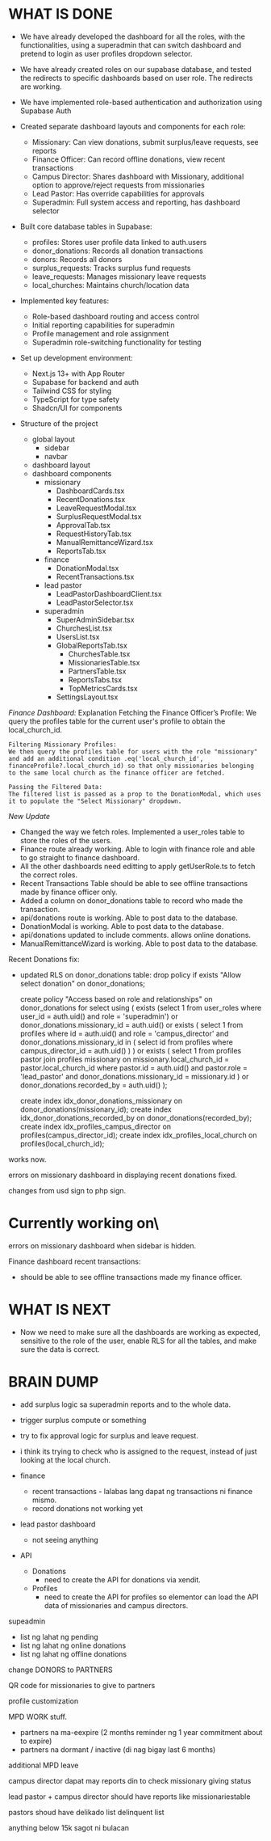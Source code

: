 

# **WHAT IS DONE**
- We have already developed the dashboard for all the roles, with the functionalities, using a superadmin that can switch dashboard and pretend to login as user profiles dropdown selector. 
- We have already created roles on our supabase database, and tested the redirects to specific dashboards based on user role. The redirects are working.
- We have implemented role-based authentication and authorization using Supabase Auth
- Created separate dashboard layouts and components for each role:
  - Missionary: Can view donations, submit surplus/leave requests, see reports
  - Finance Officer: Can record offline donations, view recent transactions
  - Campus Director: Shares dashboard with Missionary, additional option to approve/reject requests from missionaries
  - Lead Pastor: Has override capabilities for approvals
  - Superadmin: Full system access and reporting, has dashboard selector

- Built core database tables in Supabase:
  - profiles: Stores user profile data linked to auth.users
  - donor_donations: Records all donation transactions
  - donors: Records all donors
  - surplus_requests: Tracks surplus fund requests
  - leave_requests: Manages missionary leave requests
  - local_churches: Maintains church/location data

- Implemented key features:
  - Role-based dashboard routing and access control
  - Initial reporting capabilities for superadmin
  - Profile management and role assignment
  - Superadmin role-switching functionality for testing

- Set up development environment:
  - Next.js 13+ with App Router
  - Supabase for backend and auth
  - Tailwind CSS for styling
  - TypeScript for type safety
  - Shadcn/UI for components

- Structure of the project
    - global layout
        - sidebar
        - navbar
    - dashboard layout
    - dashboard components
        - missionary
            - DashboardCards.tsx
            - RecentDonations.tsx
            - LeaveRequestModal.tsx
            - SurplusRequestModal.tsx
            - ApprovalTab.tsx
            - RequestHistoryTab.tsx
            - ManualRemittanceWizard.tsx
            - ReportsTab.tsx
        - finance
            - DonationModal.tsx
            - RecentTransactions.tsx
        - lead pastor
            - LeadPastorDashboardClient.tsx
            - LeadPastorSelector.tsx
        - superadmin
            - SuperAdminSidebar.tsx
            - ChurchesList.tsx
            - UsersList.tsx
            - GlobalReportsTab.tsx
                - ChurchesTable.tsx
                - MissionariesTable.tsx
                - PartnersTable.tsx
                - ReportsTabs.tsx
                - TopMetricsCards.tsx
            - SettingsLayout.tsx



*Finance Dashboard:*
    Explanation
    Fetching the Finance Officer’s Profile:
    We query the profiles table for the current user's profile to obtain the local_church_id.

    Filtering Missionary Profiles:
    We then query the profiles table for users with the role "missionary" and add an additional condition .eq('local_church_id', financeProfile?.local_church_id) so that only missionaries belonging to the same local church as the finance officer are fetched.

    Passing the Filtered Data:
    The filtered list is passed as a prop to the DonationModal, which uses it to populate the "Select Missionary" dropdown.

*New Update*
- Changed the way we fetch roles. Implemented a user_roles table to store the roles of the users.
- Finance route already working. Able to login with finance role and able to go straight to finance dashboard. 
- All the other dashboards need editting to apply getUserRole.ts to fetch the correct roles. 
- Recent Transactions Table should be able to see offline transactions made by finance officer only. 
- Added a column on donor_donations table to record who made the transaction. 
- api/donations route is working. Able to post data to the database. 
- DonationModal is working. Able to post data to the database. 
- api/donations updated to include comments. allows online donations.
- ManualRemittanceWizard is working. Able to post data to the database. 

Recent Donations fix:
- updated RLS on donor_donations table:
    drop policy if exists "Allow select donation" on donor_donations;
    
    create policy "Access based on role and relationships"
    on donor_donations
    for select using (
    exists (select 1 from user_roles where user_id = auth.uid() and role = 'superadmin')
    or donor_donations.missionary_id = auth.uid()
    or exists (
        select 1 from profiles
        where id = auth.uid()
        and role = 'campus_director'
        and donor_donations.missionary_id in (
        select id from profiles
        where campus_director_id = auth.uid()
        )
    )
    or exists (
        select 1 from profiles pastor
        join profiles missionary
        on missionary.local_church_id = pastor.local_church_id
        where pastor.id = auth.uid()
        and pastor.role = 'lead_pastor'
        and donor_donations.missionary_id = missionary.id
    )
    or donor_donations.recorded_by = auth.uid()
    );

    create index idx_donor_donations_missionary on donor_donations(missionary_id);
    create index idx_donor_donations_recorded_by on donor_donations(recorded_by);
    create index idx_profiles_campus_director on profiles(campus_director_id);
    create index idx_profiles_local_church on profiles(local_church_id);

works now. 

errors on missionary dashboard in displaying recent donations fixed. 

changes from usd sign to php sign.


# **Currently working on**\
errors on missionary dashboard when sidebar is hidden.





Finance dashboard recent transactions:
- should be able to see offline transactions made my finance officer. 


# **WHAT IS NEXT**
- Now we need to make sure all the dashboards are working as expected, sensitive to the role of the user, enable RLS for all the tables, and make sure the data is correct.




# **BRAIN DUMP**
- add surplus logic sa superadmin reports and to the whole data. 
- trigger surplus compute or something


- try to fix approval logic for surplus and leave request. 
- i think its trying to check who is assigned to the request, instead of just looking at the local church. 


- finance
    - recent transactions - lalabas lang dapat ng transactions ni finance mismo. 
    - record donations not working yet

- lead pastor dashboard
    - not seeing anything
 
- API 
    - Donations
        - need to create the API for donations via xendit. 
    - Profiles
        - need to create the API for profiles so elementor can load the API data of missionaries and campus directors.
    
supeadmin
- list ng lahat ng pending
- list ng lahat ng online donations
- list ng lahat ng offline donations

change DONORS to PARTNERS

QR code for missionaries to give to partners

profile customization

MPD WORK stuff. 
- partners na ma-eexpire (2 months reminder ng 1 year commitment about to expire)
- partners na dormant / inactive (di nag bigay last 6 months)

additional MPD leave

campus director dapat may reports din
to check missionary giving status

lead pastor + campus director should have reports
like missionariestable

pastors shoud have delikado list
delinquent list

anything below 15k sagot ni bulacan
